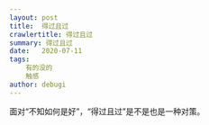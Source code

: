 ```yaml
---
layout: post
title:  得过且过
crawlertitle: 得过且过
summary: 得过且过
date:   2020-07-11
tags: 
    有的没的
    触感
author: debugi
---
```


面对“不知如何是好”，“得过且过”是不是也是一种对策。










